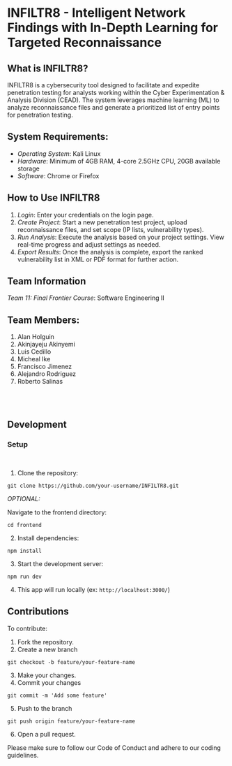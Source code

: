 # INFILTR8 - Intelligent Network Findings with In-Depth Learning for Targeted Reconnaissance

## What is INFILTR8?
INFILTR8 is a cybersecurity tool designed to facilitate and expedite penetration testing for analysts working within the Cyber Experimentation & Analysis Division (CEAD). The system leverages machine learning (ML) to analyze reconnaissance files and generate a prioritized list of entry points for penetration testing.


##  System Requirements:
- *Operating System*: Kali Linux
- *Hardware*: Minimum of 4GB RAM, 4-core 2.5GHz CPU, 20GB available storage
- *Software*: Chrome or Firefox 

## How to Use INFILTR8
1. *Login*: Enter your credentials on the login page.
2. *Create Project*: Start a new penetration test project, upload reconnaissance files, and set scope (IP lists, vulnerability types).
3. *Run Analysis*: Execute the analysis based on your project settings. View real-time progress and adjust settings as needed.
4. *Export Results*: Once the analysis is complete, export the ranked vulnerability list in XML or PDF format for further action.


## Team Information
*Team 11: Final Frontier*
*Course*: Software Engineering II

## Team Members:
1. Alan Holguin
2. Akinjayeju Akinyemi
3. Luis Cedillo
4. Micheal Ike
5. Francisco Jimenez
6. Alejandro Rodriguez
7. Roberto Salinas

<br><br>

## Development

### Setup
<br>

1. Clone the repository:
```
git clone https://github.com/your-username/INFILTR8.git
```

*OPTIONAL:*

Navigate to the frontend directory:
```
cd frontend
```

2.	Install dependencies:
```
npm install
```

3. Start the development server:
```
npm run dev
```

4. This app will run locally (ex: `http://localhost:3000/`)


## Contributions

To contribute:

1.	Fork the repository.
2.	Create a new branch
```
git checkout -b feature/your-feature-name
```
3.	Make your changes.
4.	Commit your changes
```
git commit -m 'Add some feature'
```
5.	Push to the branch
```
git push origin feature/your-feature-name
```
6.	Open a pull request.

Please make sure to follow our Code of Conduct and adhere to our coding guidelines.

